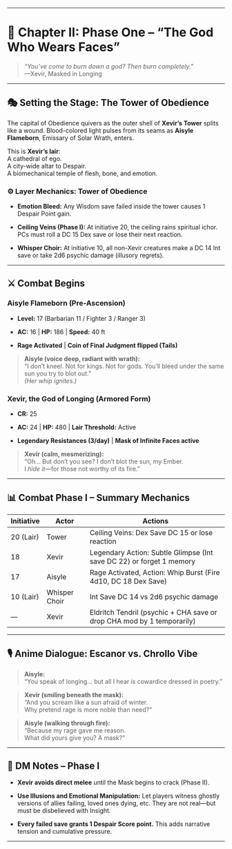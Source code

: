 
---

# 📖 Chapter II: Phase One – “The God Who Wears Faces”

> _“You’ve come to burn down a god? Then burn completely.”_  
> —Xevir, Masked in Longing

---

## 🎭 Setting the Stage: The Tower of Obedience

The capital of Obedience quivers as the outer shell of **Xevir’s Tower** splits like a wound. Blood-colored light pulses from its seams as **Aisyle Flameborn**, Emissary of Solar Wrath, enters.

This is **Xevir’s lair**:  
A cathedral of ego.  
A city-wide altar to Despair.  
A biomechanical temple of flesh, bone, and emotion.

### ⚙️ Layer Mechanics: Tower of Obedience

- **Emotion Bleed:** Any Wisdom save failed inside the tower causes 1 Despair Point gain.
    
- **Ceiling Veins (Phase I):** At initiative 20, the ceiling rains spiritual ichor. PCs must roll a DC 15 Dex save or lose their next reaction.
    
- **Whisper Choir:** At initiative 10, all non-Xevir creatures make a DC 14 Int save or take 2d6 psychic damage (illusory regrets).
    

---

## ⚔️ Combat Begins

### **Aisyle Flameborn (Pre-Ascension)**

- **Level:** 17 (Barbarian 11 / Fighter 3 / Ranger 3)
    
- **AC:** 16 | **HP:** 186 | **Speed:** 40 ft
    
- **Rage Activated** | **Coin of Final Judgment flipped (Tails)**
    

> **Aisyle (voice deep, radiant with wrath):**  
> “I don’t kneel. Not for kings. Not for gods. You’ll bleed under the same sun you try to blot out.”  
> _(Her whip ignites.)_

### **Xevir, the God of Longing (Armored Form)**

- **CR:** 25
    
- **AC:** 24 | **HP:** 480 | **Lair Threshold:** Active
    
- **Legendary Resistances (3/day)** | **Mask of Infinite Faces active**
    

> **Xevir (calm, mesmerizing):**  
> “Oh… But don’t you see? I don’t blot the sun, my Ember.  
> I _hide it_—for those not worthy of its fire.”

---

## 📊 Combat Phase I – Summary Mechanics

|Initiative|Actor|Actions|
|---|---|---|
|20 (Lair)|Tower|Ceiling Veins: Dex Save DC 15 or lose reaction|
|18|Xevir|Legendary Action: Subtle Glimpse (Int save DC 22) or forget 1 memory|
|17|Aisyle|Rage Activated, Action: Whip Burst (Fire 4d10, DC 18 Dex Save)|
|10 (Lair)|Whisper Choir|Int Save DC 14 vs 2d6 psychic damage|
|—|Xevir|Eldritch Tendril (psychic + CHA save or drop CHA mod by 1 temporarily)|

---

## 🎙️ Anime Dialogue: Escanor vs. Chrollo Vibe

> **Aisyle:**  
> “You speak of longing… but all I hear is cowardice dressed in poetry.”

> **Xevir (smiling beneath the mask):**  
> “And you scream like a sun afraid of winter.  
> Why pretend rage is more noble than need?”

> **Aisyle (walking through fire):**  
> “Because my rage gave me reason.  
> What did yours give you? A mask?”

---

## 🧠 DM Notes – Phase I

- **Xevir avoids direct melee** until the Mask begins to crack (Phase II).
    
- **Use Illusions and Emotional Manipulation:** Let players witness ghostly versions of allies failing, loved ones dying, etc. They are not real—but must be disbelieved with Insight.
    
- **Every failed save grants 1 Despair Score point.** This adds narrative tension and cumulative pressure.
    

---


